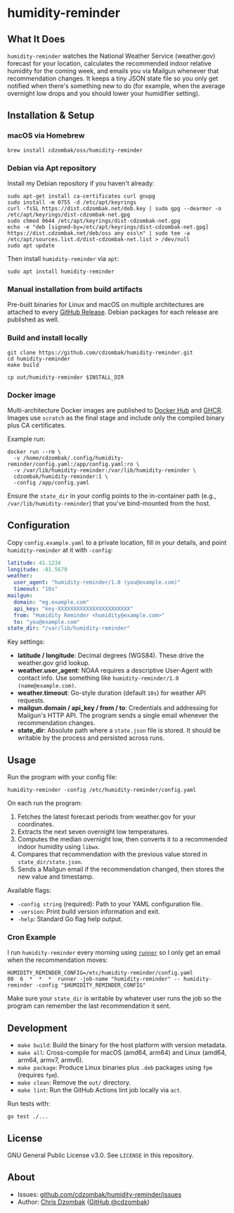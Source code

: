# humidity-reminder

## What It Does

`humidity-reminder` watches the National Weather Service (weather.gov) forecast for your location, calculates the recommended indoor relative humidity for the coming week, and emails you via Mailgun whenever that recommendation changes. It keeps a tiny JSON state file so you only get notified when there's something new to do (for example, when the average overnight low drops and you should lower your humidifier setting).

## Installation & Setup

### macOS via Homebrew

```shell
brew install cdzombak/oss/humidity-reminder
```

### Debian via Apt repository

Install my Debian repository if you haven't already:

```shell
sudo apt-get install ca-certificates curl gnupg
sudo install -m 0755 -d /etc/apt/keyrings
curl -fsSL https://dist.cdzombak.net/deb.key | sudo gpg --dearmor -o /etc/apt/keyrings/dist-cdzombak-net.gpg
sudo chmod 0644 /etc/apt/keyrings/dist-cdzombak-net.gpg
echo -e "deb [signed-by=/etc/apt/keyrings/dist-cdzombak-net.gpg] https://dist.cdzombak.net/deb/oss any oss\n" | sudo tee -a /etc/apt/sources.list.d/dist-cdzombak-net.list > /dev/null
sudo apt update
```

Then install `humidity-reminder` via `apt`:

```shell
sudo apt install humidity-reminder
```

### Manual installation from build artifacts

Pre-built binaries for Linux and macOS on multiple architectures are attached to every [GitHub Release](https://github.com/cdzombak/humidity-reminder/releases). Debian packages for each release are published as well.

### Build and install locally

```shell
git clone https://github.com/cdzombak/humidity-reminder.git
cd humidity-reminder
make build

cp out/humidity-reminder $INSTALL_DIR
```

### Docker image

Multi-architecture Docker images are published to [Docker Hub](https://hub.docker.com/r/cdzombak/humidity-reminder) and [GHCR](https://github.com/cdzombak/humidity-reminder/pkgs/container/humidity-reminder). Images use `scratch` as the final stage and include only the compiled binary plus CA certificates.

Example run:

```shell
docker run --rm \
  -v /home/cdzombak/.config/humidity-reminder/config.yaml:/app/config.yaml:ro \
  -v /var/lib/humidity-reminder:/var/lib/humidity-reminder \
  cdzombak/humidity-reminder:1 \
  -config /app/config.yaml
```

Ensure the `state_dir` in your config points to the in-container path (e.g., `/var/lib/humidity-reminder`) that you've bind-mounted from the host.

## Configuration

Copy `config.example.yaml` to a private location, fill in your details, and point `humidity-reminder` at it with `-config`:

```yaml
latitude: 41.1234
longitude: -81.5679
weather:
  user_agent: "humidity-reminder/1.0 (you@example.com)"
  timeout: "10s"
mailgun:
  domain: "mg.example.com"
  api_key: "key-XXXXXXXXXXXXXXXXXXXXXXX"
  from: "Humidity Reminder <humidity@example.com>"
  to: "you@example.com"
state_dir: "/var/lib/humidity-reminder"
```

Key settings:

- **latitude / longitude**: Decimal degrees (WGS84). These drive the weather.gov grid lookup.
- **weather.user_agent**: NOAA requires a descriptive User-Agent with contact info. Use something like `humidity-reminder/1.0 (name@example.com)`.
- **weather.timeout**: Go-style duration (default `10s`) for weather API requests.
- **mailgun.domain / api_key / from / to**: Credentials and addressing for Mailgun's HTTP API. The program sends a single email whenever the recommendation changes.
- **state_dir**: Absolute path where a `state.json` file is stored. It should be writable by the process and persisted across runs.

## Usage

Run the program with your config file:

```shell
humidity-reminder -config /etc/humidity-reminder/config.yaml
```

On each run the program:

1. Fetches the latest forecast periods from weather.gov for your coordinates.
2. Extracts the next seven overnight low temperatures.
3. Computes the median overnight low, then converts it to a recommended indoor humidity using `libwx`.
4. Compares that recommendation with the previous value stored in `state_dir/state.json`.
5. Sends a Mailgun email if the recommendation changed, then stores the new value and timestamp.

Available flags:

- `-config string` (required): Path to your YAML configuration file.
- `-version`: Print build version information and exit.
- `-help`: Standard Go flag help output.

### Cron Example

I run `humidity-reminder` every morning using [`runner`](https://github.com/cdzombak/runner) so I only get an email when the recommendation moves:

```text
HUMIDITY_REMINDER_CONFIG=/etc/humidity-reminder/config.yaml
00  6  *  *  *  runner -job-name "humidity-reminder" -- humidity-reminder -config "$HUMIDITY_REMINDER_CONFIG"
```

Make sure your `state_dir` is writable by whatever user runs the job so the program can remember the last recommendation it sent.

## Development

- `make build`: Build the binary for the host platform with version metadata.
- `make all`: Cross-compile for macOS (amd64, arm64) and Linux (amd64, arm64, armv7, armv6).
- `make package`: Produce Linux binaries plus `.deb` packages using `fpm` (requires `fpm`).
- `make clean`: Remove the `out/` directory.
- `make lint`: Run the GitHub Actions lint job locally via `act`.

Run tests with:

```shell
go test ./...
```

## License

GNU General Public License v3.0. See `LICENSE` in this repository.

## About

- Issues: [github.com/cdzombak/humidity-reminder/issues](https://github.com/cdzombak/humidity-reminder/issues)
- Author: [Chris Dzombak](https://www.dzombak.com) ([GitHub @cdzombak](https://github.com/cdzombak))
